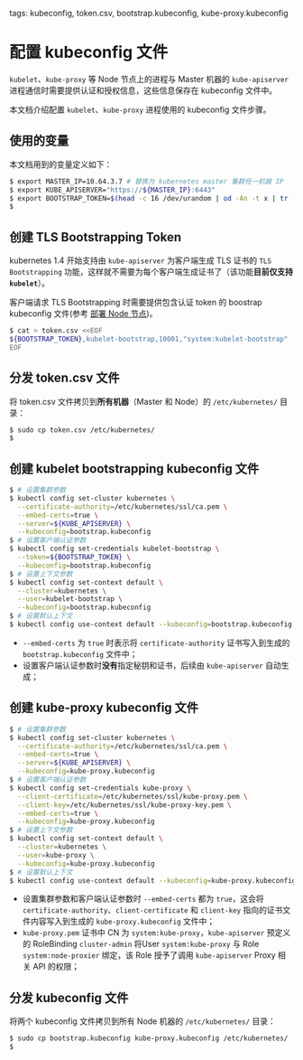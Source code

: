<!-- toc -->

tags: kubeconfig, token.csv, bootstrap.kubeconfig, kube-proxy.kubeconfig

# 配置 kubeconfig 文件

`kubelet`、`kube-proxy` 等 Node 节点上的进程与 Master 机器的 `kube-apiserver` 进程通信时需要提供认证和授权信息，这些信息保存在 kubeconfig 文件中。

本文档介绍配置 `kubelet`、`kube-proxy` 进程使用的 kubeconfig 文件步骤。

## 使用的变量

本文档用到的变量定义如下：

``` bash
$ export MASTER_IP=10.64.3.7 # 替换为 kubernetes master 集群任一机器 IP
$ export KUBE_APISERVER="https://${MASTER_IP}:6443"
$ export BOOTSTRAP_TOKEN=$(head -c 16 /dev/urandom | od -An -t x | tr -d ' ')
$
```

## 创建 TLS Bootstrapping Token

kubernetes 1.4 开始支持由 `kube-apiserver` 为客户端生成 TLS 证书的 `TLS Bootstrapping` 功能，这样就不需要为每个客户端生成证书了（该功能**目前仅支持 `kubelet`**）。

客户端请求 TLS Bootstrapping 时需要提供包含认证 token 的 boostrap kubeconfig 文件(参考 [部署 Node 节点](07-node.md))。

``` bash
$ cat > token.csv <<EOF
${BOOTSTRAP_TOKEN},kubelet-bootstrap,10001,"system:kubelet-bootstrap"
EOF
```

## 分发 token.csv 文件

将 token.csv 文件拷贝到**所有机器**（Master 和 Node）的 `/etc/kubernetes/` 目录：

``` bash
$ sudo cp token.csv /etc/kubernetes/
$
```

## 创建 kubelet bootstrapping kubeconfig 文件

``` bash
$ # 设置集群参数
$ kubectl config set-cluster kubernetes \
  --certificate-authority=/etc/kubernetes/ssl/ca.pem \
  --embed-certs=true \
  --server=${KUBE_APISERVER} \
  --kubeconfig=bootstrap.kubeconfig
$ # 设置客户端认证参数
$ kubectl config set-credentials kubelet-bootstrap \
  --token=${BOOTSTRAP_TOKEN} \
  --kubeconfig=bootstrap.kubeconfig
$ # 设置上下文参数
$ kubectl config set-context default \
  --cluster=kubernetes \
  --user=kubelet-bootstrap \
  --kubeconfig=bootstrap.kubeconfig
$ # 设置默认上下文
$ kubectl config use-context default --kubeconfig=bootstrap.kubeconfig
```

+ `--embed-certs` 为 `true` 时表示将 `certificate-authority` 证书写入到生成的 `bootstrap.kubeconfig` 文件中；
+ 设置客户端认证参数时**没有**指定秘钥和证书，后续由 `kube-apiserver` 自动生成；


## 创建 kube-proxy kubeconfig 文件

``` bash
$ # 设置集群参数
$ kubectl config set-cluster kubernetes \
  --certificate-authority=/etc/kubernetes/ssl/ca.pem \
  --embed-certs=true \
  --server=${KUBE_APISERVER} \
  --kubeconfig=kube-proxy.kubeconfig
$ # 设置客户端认证参数
$ kubectl config set-credentials kube-proxy \
  --client-certificate=/etc/kubernetes/ssl/kube-proxy.pem \
  --client-key=/etc/kubernetes/ssl/kube-proxy-key.pem \
  --embed-certs=true \
  --kubeconfig=kube-proxy.kubeconfig
$ # 设置上下文参数
$ kubectl config set-context default \
  --cluster=kubernetes \
  --user=kube-proxy \
  --kubeconfig=kube-proxy.kubeconfig
$ # 设置默认上下文
$ kubectl config use-context default --kubeconfig=kube-proxy.kubeconfig
```

+ 设置集群参数和客户端认证参数时 `--embed-certs` 都为 `true`，这会将 `certificate-authority`、`client-certificate` 和 `client-key` 指向的证书文件内容写入到生成的 `kube-proxy.kubeconfig` 文件中；
+ `kube-proxy.pem` 证书中 CN 为 `system:kube-proxy`，`kube-apiserver` 预定义的 RoleBinding `cluster-admin` 将User `system:kube-proxy` 与 Role `system:node-proxier` 绑定，该 Role 授予了调用 `kube-apiserver` Proxy 相关 API 的权限；

## 分发 kubeconfig 文件

将两个 kubeconfig 文件拷贝到所有 Node 机器的 `/etc/kubernetes/` 目录：

``` bash
$ sudo cp bootstrap.kubeconfig kube-proxy.kubeconfig /etc/kubernetes/
$
```
